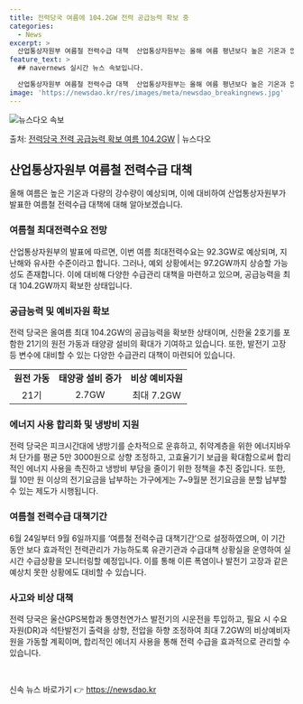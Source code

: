 ```yaml
---
title: 전력당국 여름에 104.2GW 전력 공급능력 확보 중
categories:
  - News
excerpt: >
  산업통상자원부 여름철 전력수급 대책  산업통상자원부는 올해 여름 평년보다 높은 기온과 많은 강수량이 예상된다…
feature_text: >
  ## navernews 실시간 뉴스 속보입니다.

  산업통상자원부 여름철 전력수급 대책  산업통상자원부는 올해 여름 평년보다 높은 기온과 많은 강수량이 예상된다…
image: 'https://newsdao.kr/res/images/meta/newsdao_breakingnews.jpg'
---
```


![뉴스다오 속보](https://newsdao.kr/res/images/meta/newsdao_breakingnews.jpg)

<p>출처: <a href="https://newsdao.kr/4333" rel="dofollow">전력당국 전력 공급능력 확보 여름 104.2GW</a> | 뉴스다오</p>

<h2 data-ke-size="size26">산업통상자원부 여름철 전력수급 대책</h2>
<p data-ke-size="size16">올해 여름은 높은 기온과 다량의 강수량이 예상되며, 이에 대비하여 산업통상자원부가 발표한 여름철 전력수급 대책에 대해 알아보겠습니다.</p>


<h3>여름철 최대전력수요 전망</h3>
<p data-ke-size="size16">산업통상자원부의 발표에 따르면, 이번 여름 최대전력수요는 92.3GW로 예상되며, 지난해와 유사한 수준이라고 합니다. 그러나, 예외 상황에서는 97.2GW까지 상승할 가능성도 존재합니다. 이에 대비해 다양한 수급관리 대책을 마련하고 있으며, 공급능력을 최대 104.2GW까지 확보한 상태입니다.</p>


<h3>공급능력 및 예비자원 확보</h3>
<p data-ke-size="size16">전력 당국은 올여름 최대 104.2GW의 공급능력을 확보한 상태이며, 신한울 2호기를 포함한 21기의 원전 가동과 태양광 설비의 확대가 기여하고 있습니다. 또한, 발전기 고장 등 변수에 대비할 수 있는 다양한 수급관리 대책이 마련되어 있습니다.</p>

<table>
  <tr>
    <td style="text-align: center; height: 17px;"><b>원전 가동</b></td>
    <td style="text-align: center; height: 17px;"><b>태양광 설비 증가</b></td>
    <td style="text-align: center; height: 17px;"><b>비상 예비자원</b></td>
  </tr>
  <tr>
    <td style="text-align: center; height: 17px;">21기</td>
    <td style="text-align: center; height: 17px;">2.7GW</td>
    <td style="text-align: center; height: 17px;">최대 7.2GW</td>
  </tr>
</table>

<h3>에너지 사용 합리화 및 냉방비 지원</h3>
<p data-ke-size="size16">전력 당국은 피크시간대에 냉방기를 순차적으로 운휴하고, 취약계층을 위한 에너지바우처 단가를 평균 5만 3000원으로 상향 조정하고, 고효율기기 보급을 확대함으로써 합리적인 에너지 사용을 촉진하고 냉방비 부담을 줄이기 위한 정책을 추진 중입니다. 또한, 월 10만 원 이상의 전기요금을 납부하는 가구에게는 7~9월분 전기요금을 분할 납부할 수 있는 제도가 시행됩니다.</p>

<h3>여름철 전력수급 대책기간</h3>
<p data-ke-size="size16">6월 24일부터 9월 6일까지를 ‘여름철 전력수급 대책기간’으로 설정하였으며, 이 기간 동안 보다 효과적인 전력관리가 가능하도록 유관기관과 수급대책 상황실을 운영하여 실시간 수급상황을 모니터링할 예정입니다. 이를 통해 이른 폭염이나 발전기 고장과 같은 예상치 못한 상황에도 대비할 수 있습니다.</p>

<h3>사고와 비상 대책</h3>
<p data-ke-size="size16">전력 당국은 울산GPS복합과 통영천연가스 발전기의 시운전을 투입하고, 필요 시 수요자원(DR)과 석탄발전기 출력을 상향, 전압을 하향 조정하여 최대 7.2GW의 비상예비자원을 가동할 계획이며, 합리적인 에너지 사용을 통해 전력 수급을 효과적으로 관리할 수 있습니다.</p>

<p data-ke-size="size16">&nbsp;</p> 

신속 뉴스 바로가기 👉 <a href="https://newsdao.kr" rel="dofollow">https://newsdao.kr</a>


